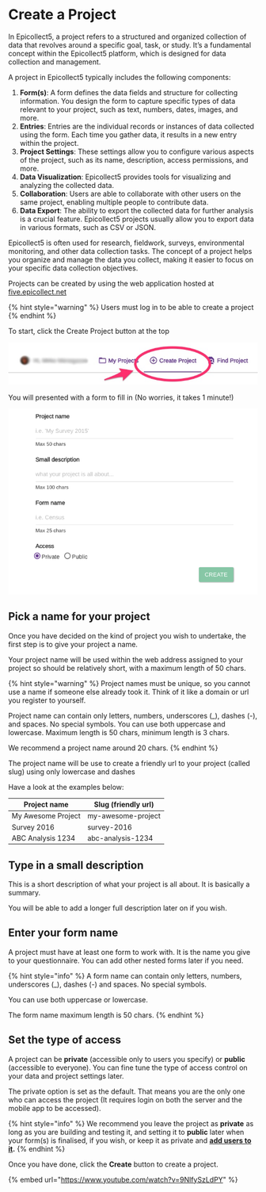# Create a Project

In Epicollect5, a project refers to a structured and organized collection of data that revolves around a specific goal, task, or study. It’s a fundamental concept within the Epicollect5 platform, which is designed for data collection and management.

A project in Epicollect5 typically includes the following components:

1. **Form(s)**: A form defines the data fields and structure for collecting information. You design the form to capture specific types of data relevant to your project, such as text, numbers, dates, images, and more.
2. **Entries**: Entries are the individual records or instances of data collected using the form. Each time you gather data, it results in a new entry within the project.
3. **Project Settings**: These settings allow you to configure various aspects of the project, such as its name, description, access permissions, and more.
4. **Data Visualization**: Epicollect5 provides tools for visualizing and analyzing the collected data.
5. **Collaboration**: Users are able to collaborate with other users on the same project, enabling multiple people to contribute data.
6. **Data Export**: The ability to export the collected data for further analysis is a crucial feature. Epicollect5 projects usually allow you to export data in various formats, such as CSV or JSON.

Epicollect5 is often used for research, fieldwork, surveys, environmental monitoring, and other data collection tasks. The concept of a project helps you organize and manage the data you collect, making it easier to focus on your specific data collection objectives.

Projects can be created by using the web application hosted at [five.epicollect.net](https://five.epicollect.net)

{% hint style="warning" %}
Users must log in to be able to create a project
{% endhint %}

To start, click the Create Project button at the top

![](../.gitbook/assets/create-project-navbar-button.jpg)

You will presented with a form to fill in (No worries, it takes 1 minute!)

![](../.gitbook/assets/create-project-form.png)

## Pick a name for your project

Once you have decided on the kind of project you wish to undertake, the first step is to give your project a name.

Your project name will be used within the web address assigned to your project so should be relatively short, with a maximum length of 50 chars.

{% hint style="warning" %}
Project names must be unique, so you cannot use a name if someone else already took it. Think of it like a domain or url you register to yourself.&#x20;

Project name can contain only letters, numbers, underscores (\_), dashes (-), and spaces. No special symbols. You can use both uppercase and lowercase. Maximum length is 50 chars, minimum length is 3 chars.&#x20;

We recommend a project name around 20 chars.
{% endhint %}

The project name will be use to create a friendly url to your project (called slug) using only lowercase and dashes

Have a look at the examples below:

| Project name       | Slug (friendly url) |
| ------------------ | ------------------- |
| My Awesome Project | my-awesome-project  |
| Survey 2016        | survey-2016         |
| ABC Analysis 1234  | abc-analysis-1234   |

## Type in a small description

This is a short description of what your project is all about. It is basically a summary.&#x20;

You will be able to add a longer full description later on if you wish.

## Enter your form name

A project must have at least one form to work with. It is the name you give to your questionnaire. You can add other nested forms later if you need.

{% hint style="info" %}
A form name can contain only letters, numbers, underscores (\_), dashes (-) and spaces. No special symbols.&#x20;

You can use both uppercase or lowercase.&#x20;

The form name maximum length is 50 chars.
{% endhint %}

## Set the type of access

A project can be **private** (accessible only to users you specify) or **public** (accessible to everyone). You can fine tune the type of access control on your data and project settings later.

The private option is set as the default. That means you are the only one who can access the project (It requires login on both the server and the mobile app to be accessed).

{% hint style="info" %}
We recommend you leave the project as **private** as long as you are building and testing it, and setting it to **public** later when your form(s) is finalised, if you wish, or keep it as private and [**add users to it**](manage-users.md)**.**
{% endhint %}

Once you have done, click the **Create** button to create a project.

{% embed url="https://www.youtube.com/watch?v=9NlfySzLdPY" %}

